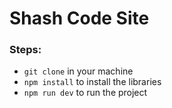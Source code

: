 # Shash Code Site

### Steps:

- `git clone` in your machine
- `npm install` to install the libraries
- `npm run dev` to run the project

